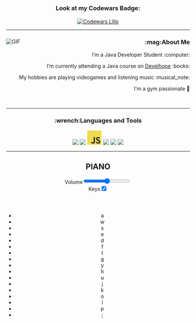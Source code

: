 <div align="center">
  
<h3>Look at my Codewars Badge:</h3>
<p>
<a href="https://www.codewars.com/users/JoeBlillo" target="blank"><img align="center" src="https://www.codewars.com/users/JoeBlillo/badges/large" alt="Codewars Lillo" height="50" width="400" /></a>
</p>
</div>

<hr>
<div>
<img align="left" alt="GIF" width="300" src="https://i.pinimg.com/originals/e4/26/70/e426702edf874b181aced1e2fa5c6cde.gif"/>
  
<div align="right">
<h3>:mag:About Me</h3>
<p>  I’m a Java Developer Student :computer:</p>
<p>  I’m currently attending a Java course on <a href="https://www.develhope.co/"> Develhope</a> :books:</p>
<p>  My hobbies are playing videogames and listening music :musical_note:</p>
<p>  I'm a gym passionate 💪</p>
<br>
</div>
</div>

<hr>

<div align="center">
<h3>:wrench:Languages and Tools</h3>
<code><img height="40" src="https://www.vectorlogo.zone/logos/java/java-icon.svg"></code>
<code><img height="40" src="https://upload.wikimedia.org/wikipedia/commons/3/3f/Git_icon.svg"></code>
<code><img height="40" src="https://raw.githubusercontent.com/devicons/devicon/master/icons/javascript/javascript-original.svg"></code>
<code><img height="40" src="https://upload.wikimedia.org/wikipedia/commons/9/9a/Visual_Studio_Code_1.35_icon.svg"></code>
<code><img height="40" src="https://www.vectorlogo.zone/logos/nodejs/nodejs-icon.svg"></code>
<code><img height="40" src="https://upload.wikimedia.org/wikipedia/commons/3/38/HTML5_Badge.svg"></code>
</div>

<hr>

<div align="center">
<div class="wrapper">
      <header>
        <h2>PIANO</h2>
        <div class="column volume-slider">
          <span>Volume</span><input type="range" min="0" max="1" value="0.5" step="any">
        </div>
        <div class="column keys-checkbox">
          <span>Keys</span><input type="checkbox" checked>
        </div>
      </header>
      <ul class="piano-keys">
        <li class="key white" data-key="a"><span>a</span></li>
        <li class="key black" data-key="w"><span>w</span></li>
        <li class="key white" data-key="s"><span>s</span></li>
        <li class="key black" data-key="e"><span>e</span></li>
        <li class="key white" data-key="d"><span>d</span></li>
        <li class="key white" data-key="f"><span>f</span></li>
        <li class="key black" data-key="t"><span>t</span></li>
        <li class="key white" data-key="g"><span>g</span></li>
        <li class="key black" data-key="y"><span>y</span></li>
        <li class="key white" data-key="h"><span>h</span></li>
        <li class="key black" data-key="u"><span>u</span></li>
        <li class="key white" data-key="j"><span>j</span></li>
        <li class="key white" data-key="k"><span>k</span></li>
        <li class="key black" data-key="o"><span>o</span></li>
        <li class="key white" data-key="l"><span>l</span></li>
        <li class="key black" data-key="p"><span>p</span></li>
        <li class="key white" data-key=";"><span>;</span></li>
      </ul>
    </div>

  </body>
</div>

